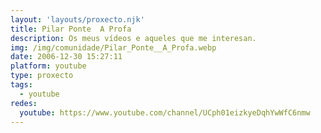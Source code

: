 ```yaml
---
layout: 'layouts/proxecto.njk'
title: Pilar Ponte  A Profa
description: Os meus vídeos e aqueles que me interesan.
img: /img/comunidade/Pilar_Ponte__A_Profa.webp
date: 2006-12-30 15:27:11
platform: youtube
type: proxecto
tags:
  - youtube
redes:
  youtube: https://www.youtube.com/channel/UCph01eizkyeDqhYwWfC6nmw
---
```

